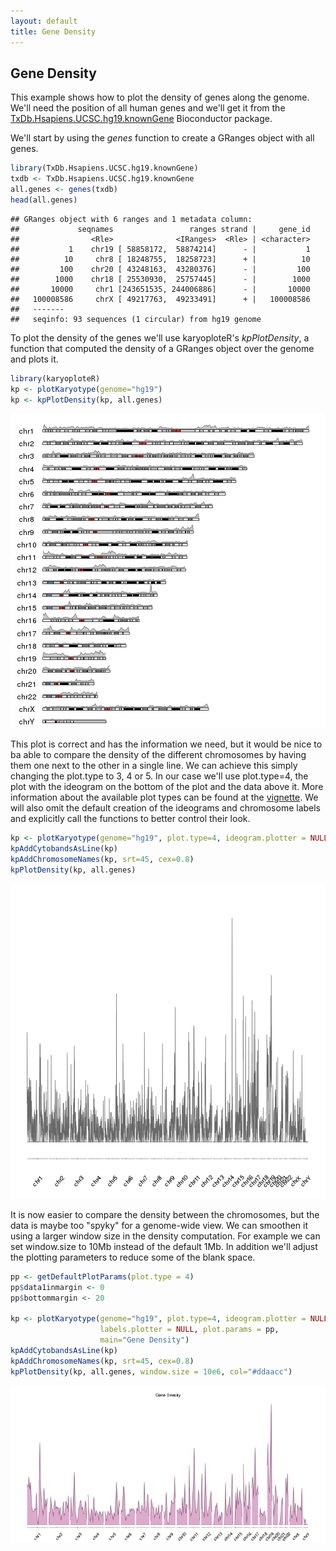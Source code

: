 ```yaml
---
layout: default
title: Gene Density
---
```





## Gene Density

This example shows how to plot the density of genes along the genome. We'll need 
the position of all human genes and we'll get it from the 
[TxDb.Hsapiens.UCSC.hg19.knownGene](https://bioconductor.org/packages/TxDb.Hsapiens.UCSC.hg19.knownGene)
Bioconductor package. 

We'll start by using the _genes_ function to create a GRanges object
with all genes.



```r
library(TxDb.Hsapiens.UCSC.hg19.knownGene)
txdb <- TxDb.Hsapiens.UCSC.hg19.knownGene
all.genes <- genes(txdb)
head(all.genes)
```

```
## GRanges object with 6 ranges and 1 metadata column:
##             seqnames                 ranges strand |     gene_id
##                <Rle>              <IRanges>  <Rle> | <character>
##           1    chr19 [ 58858172,  58874214]      - |           1
##          10     chr8 [ 18248755,  18258723]      + |          10
##         100    chr20 [ 43248163,  43280376]      - |         100
##        1000    chr18 [ 25530930,  25757445]      - |        1000
##       10000     chr1 [243651535, 244006886]      - |       10000
##   100008586     chrX [ 49217763,  49233491]      + |   100008586
##   -------
##   seqinfo: 93 sequences (1 circular) from hg19 genome
```

To plot the density of the genes we'll use karyoploteR's _kpPlotDensity_, 
a function that computed the density of a GRanges object over the genome 
and plots it. 


```r
library(karyoploteR)
kp <- plotKaryotype(genome="hg19")
kp <- kpPlotDensity(kp, all.genes)
```

![plot of chunk Figure1](images//Figure1-1.png)


This plot is correct and has the information we need, but it would be nice to 
ba able to compare the density of the different chromosomes by having them one
next to the other in a single line. We can achieve this simply changing the
plot.type to 3, 4 or 5. In our case we'll use plot.type=4, the plot with the 
ideogram on the bottom of the plot and the data above it. More information 
about the available plot types can be found at the [vignette](https://www.bioconductor.org/packages/devel/bioc/vignettes/karyoploteR/inst/doc/karyoploteR.html#types-of-plots).
We will also omit the default creation of the ideograms and chromosome labels
and explicitly call the functions to better control their look.


```r
kp <- plotKaryotype(genome="hg19", plot.type=4, ideogram.plotter = NULL, labels.plotter = NULL)
kpAddCytobandsAsLine(kp)
kpAddChromosomeNames(kp, srt=45, cex=0.8)
kpPlotDensity(kp, all.genes)
```

![plot of chunk Figure2](images//Figure2-1.png)

It is now easier to compare the density between the chromosomes, but the 
data is maybe too "spyky" for a genome-wide view. We can smoothen it 
using a larger window size in the density computation. For example we can set 
window.size to 10Mb instead of the default 1Mb. In addition we'll adjust the
plotting parameters to reduce some of the blank space. 



```r
pp <- getDefaultPlotParams(plot.type = 4)
pp$data1inmargin <- 0
pp$bottommargin <- 20

kp <- plotKaryotype(genome="hg19", plot.type=4, ideogram.plotter = NULL,
                    labels.plotter = NULL, plot.params = pp,
                    main="Gene Density")
kpAddCytobandsAsLine(kp)
kpAddChromosomeNames(kp, srt=45, cex=0.8)
kpPlotDensity(kp, all.genes, window.size = 10e6, col="#ddaacc")
```

![plot of chunk Figure3](images//Figure3-1.png)

